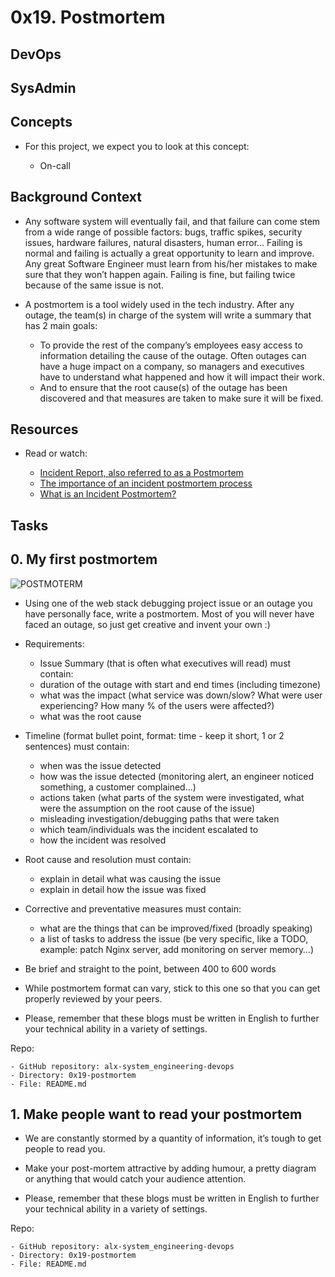 # 0x19. Postmortem

## DevOps

## SysAdmin

## Concepts

- For this project, we expect you to look at this concept:

	- On-call

## Background Context

- Any software system will eventually fail, and that failure can come stem from a wide range of possible factors: bugs, traffic spikes, security issues, hardware failures, natural disasters, human error… Failing is normal and failing is actually a great opportunity to learn and improve. Any great Software Engineer must learn from his/her mistakes to make sure that they won’t happen again. Failing is fine, but failing twice because of the same issue is not.

- A postmortem is a tool widely used in the tech industry. After any outage, the team(s) in charge of the system will write a summary that has 2 main goals:

	- To provide the rest of the company’s employees easy access to information detailing the cause of the outage. Often outages can have a huge impact on a company, so managers and executives have to understand what happened and how it will impact their work.
	- And to ensure that the root cause(s) of the outage has been discovered and that measures are taken to make sure it will be fixed.

## Resources

- Read or watch:

	- [Incident Report, also referred to as a Postmortem](#incident-report,-also-referred-to-as-a-Postmortem)
	- [The importance of an incident postmortem process](#the-importance-of-an-incident-postmortem-process)
	- [What is an Incident Postmortem?](#what-is-an-incident-postmortem?)

## Tasks

## 0. My first postmortem

![POSTMOTERM](https://s3.amazonaws.com/intranet-projects-files/holbertonschool-sysadmin_devops/294/pQ9YzVY.gif)

- Using one of the web stack debugging project issue or an outage you have personally face, write a postmortem. Most of you will never have faced an outage, so just get creative and invent your own :)

- Requirements:
	- Issue Summary (that is often what executives will read) must contain:
	- duration of the outage with start and end times (including timezone)
	- what was the impact (what service was down/slow? What were user experiencing? How many % of the users were affected?)
	- what was the root cause

- Timeline (format bullet point, format: time - keep it short, 1 or 2 sentences) must contain:

	- when was the issue detected
	- how was the issue detected (monitoring alert, an engineer noticed something, a customer complained…)
	- actions taken (what parts of the system were investigated, what were the assumption on the root cause of the issue)
	- misleading investigation/debugging paths that were taken
	- which team/individuals was the incident escalated to
	- how the incident was resolved

- Root cause and resolution must contain:

	- explain in detail what was causing the issue
	- explain in detail how the issue was fixed

- Corrective and preventative measures must contain:

	- what are the things that can be improved/fixed (broadly speaking)
	- a list of tasks to address the issue (be very specific, like a TODO, example: patch Nginx server, add monitoring on server memory…)

- Be brief and straight to the point, between 400 to 600 words

- While postmortem format can vary, stick to this one so that you can get properly reviewed by your peers.

- Please, remember that these blogs must be written in English to further your technical ability in a variety of settings.

Repo:

	- GitHub repository: alx-system_engineering-devops
	- Directory: 0x19-postmortem
	- File: README.md

## 1. Make people want to read your postmortem

- We are constantly stormed by a quantity of information, it’s tough to get people to read you.

- Make your post-mortem attractive by adding humour, a pretty diagram or anything that would catch your audience attention.

- Please, remember that these blogs must be written in English to further your technical ability in a variety of settings.

Repo:

	- GitHub repository: alx-system_engineering-devops
	- Directory: 0x19-postmortem
	- File: README.md
